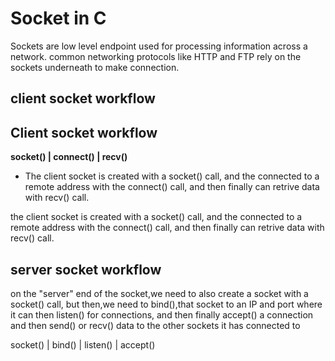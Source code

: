 # Socket in C

Sockets are low level endpoint used for processing information across a network.
common networking protocols like HTTP and FTP rely on the sockets underneath to make connection.

## client socket workflow

## Client socket workflow

**socket()
|
connect()
|
recv()**

- The client socket is created with a socket() call, and the connected to a remote address with the connect() call, and then finally can retrive data with recv() call.

the client socket is created with a socket() call, and the connected to a remote address with the connect() call, and then finally can retrive data with recv() call.

## server socket workflow

on the "server" end of the socket,we need to also create a socket with a socket() call,
but then,we need to bind(),that socket to an IP and port where it can then listen() for
connections, and then finally accept() a connection and then send() or recv() data to the
other sockets it has connected to

socket()
|
bind()
|
listen()
|
accept()
